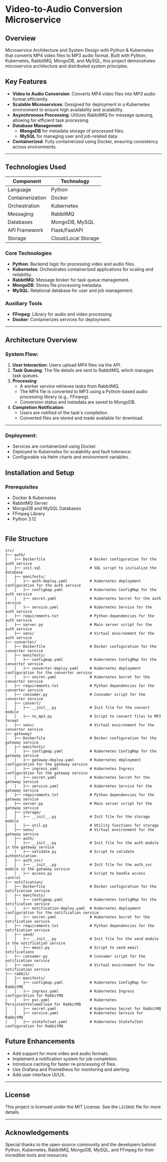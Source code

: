 # Video-to-Audio Conversion Microservice

## Overview

Microservice Architecture and System Design with Python & Kubernetes that converts MP4 video files to MP3 audio format. Built with Python, Kubernetes, RabbitMQ, MongoDB, and MySQL, this project demonstrates microservice architecture and distributed system principles.

## Key Features

- **Video to Audio Conversion**: Converts MP4 video files into MP3 audio format efficiently.
- **Scalable Microservices**: Designed for deployment in a Kubernetes environment to ensure high availability and scalability.
- **Asynchronous Processing**: Utilizes RabbitMQ for message queuing, allowing for efficient task processing.
- **Database Management**:
  - **MongoDB** for metadata storage of processed files.
  - **MySQL** for managing user and job-related data.
- **Containerized**: Fully containerized using Docker, ensuring consistency across environments.

---

## Technologies Used

| Component   | Technology       |
|-------------|------------------|
| Language    | Python           |
| Containerization | Docker       |
| Orchestration | Kubernetes     |
| Messaging   | RabbitMQ         |
| Databases   | MongoDB, MySQL   |
| API Framework | Flask/FastAPI  |
| Storage     | Cloud/Local Storage |

### Core Technologies

- **Python**: Backend logic for processing video and audio files.
- **Kubernetes**: Orchestrates containerized applications for scaling and reliability.
- **RabbitMQ**: Message broker for task queue management.
- **MongoDB**: Stores file processing metadata.
- **MySQL**: Relational database for user and job management.

### Auxiliary Tools

- **FFmpeg**: Library for audio and video processing.
- **Docker**: Containerizes services for deployment.

---

## Architecture Overview

### System Flow:
1. **User Interaction**: Users upload MP4 files via the API.
2. **Task Queuing**: The file details are sent to RabbitMQ, which manages task queues.
3. **Processing**:
   - A worker service retrieves tasks from RabbitMQ.
   - The MP4 file is converted to MP3 using a Python-based audio processing library (e.g., FFmpeg).
   - Conversion status and metadata are saved to MongoDB.
4. **Completion Notification**:
   - Users are notified of the task's completion.
   - Converted files are stored and made available for download.

---

### Deployment:
- Services are containerized using Docker.
- Deployed to Kubernetes for scalability and fault tolerance.
- Configurable via Helm charts and environment variables.

## Installation and Setup

### Prerequisites
- Docker & Kubernetes
- RabbitMQ Server
- MongoDB and MySQL Databases
- FFmpeg Library
- Python 3.12
  ```

## File Structure
```
src/
├── auth/
│   ├── Dockerfile                    # Docker configuration for the auth service
│   ├── init.sql                      # SQL script to initialize the database
│   ├── manifests/
│   │   ├── auth-deploy.yaml          # Kubernetes deployment configuration for the auth service
│   │   ├── configmap.yaml            # Kubernetes ConfigMap for the auth service
│   │   ├── secret.yaml               # Kubernetes Secret for the auth service
│   │   ├── service.yaml              # Kubernetes Service for the auth service
│   ├── requirements.txt              # Python dependencies for the auth service
│   ├── server.py                     # Main server script for the auth service
│   ├── venv/                         # Virtual environment for the auth service
├── converter/
│   ├── Dockerfile                    # Docker configuration for the converter service
│   ├── manifests/
│   │   ├── configmap.yaml            # Kubernetes ConfigMap for the converter service
│   │   ├── converter-deploy.yaml     # Kubernetes deployment configuration for the converter service
│   │   ├── secret.yaml               # Kubernetes Secret for the converter service
│   ├── requirements.txt              # Python dependencies for the converter service
│   ├── consumer.py                   # Consumer script for the converter service
│   ├── convert/
│   │   ├── __init__.py               # Init file for the convert module
│   │   ├── to_mp3.py                 # Script to convert files to MP3 format
│   ├── venv/                         # Virtual environment for the converter service
├── gateway/
│   ├── Dockerfile                    # Docker configuration for the gateway service
│   ├── manifests/
│   │   ├── configmap.yaml            # Kubernetes ConfigMap for the gateway service
│   │   ├── gateway-deploy.yaml       # Kubernetes deployment configuration for the gateway service
│   │   ├── ingress.yaml              # Kubernetes Ingress configuration for the gateway service
│   │   ├── secret.yaml               # Kubernetes Secret for the gateway service
│   │   ├── service.yaml              # Kubernetes Service for the gateway service
│   ├── requirements.txt              # Python dependencies for the gateway service
│   ├── server.py                     # Main server script for the gateway service
│   ├── storage/
│   │   ├── __init__.py               # Init file for the storage module
│   │   ├── util.py                   # Utility functions for storage
│   ├── venv/                         # Virtual environment for the gateway service
│   ├── auth/
│   │   ├── __init__.py               # Init file for the auth module in the gateway service
│   │   ├── validate.py               # Script to validate authentication
│   ├── auth_svc/
│   │   ├── __init__.py               # Init file for the auth_svc module in the gateway service
│   │   ├── access.py                 # Script to handle access control
├── notification/
│   ├── Dockerfile                    # Docker configuration for the notification service
│   ├── manifests/
│   │   ├── configmap.yaml            # Kubernetes ConfigMap for the notification service
│   │   ├── notification-deploy.yaml  # Kubernetes deployment configuration for the notification service
│   │   ├── secret.yaml               # Kubernetes Secret for the notification service
│   ├── requirements.txt              # Python dependencies for the notification service
│   ├── send/
│   │   ├── __init__.py               # Init file for the send module in the notification service
│   │   ├── email.py                  # Script to send email notifications
│   ├── consumer.py                   # Consumer script for the notification service
│   ├── venv/                         # Virtual environment for the notification service
├── rabbit/
│   ├── manifests/
│   │   ├── configmap.yaml            # Kubernetes ConfigMap for RabbitMQ
│   │   ├── ingress.yaml              # Kubernetes Ingress configuration for RabbitMQ
│   │   ├── pvc.yaml                  # Kubernetes PersistentVolumeClaim for RabbitMQ
│   │   ├── secret.yaml               # Kubernetes Secret for RabbitMQ
│   │   ├── service.yaml              # Kubernetes Service for RabbitMQ
│   │   ├── statefulset.yaml          # Kubernetes StatefulSet configuration for RabbitMQ
```

## Future Enhancements

- Add support for more video and audio formats.
- Implement a notification system for job completion.
- Introduce caching for faster re-processing of files.
- Use Grafana and Prometheus for monitoring and alerting.
- Add user interface UI/UX.
---

## License

This project is licensed under the MIT License. See the `LICENSE` file for more details.

---

## Acknowledgements

Special thanks to the open-source community and the developers behind Python, Kubernetes, RabbitMQ, MongoDB, MySQL, and FFmpeg for their incredible tools and resources.

